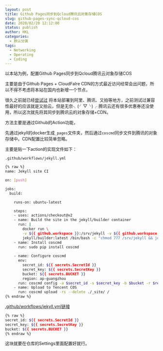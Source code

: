 ```yaml
---
layout: post
title: Github Pages同步到Qcloud腾讯云对象存储COS
slug: github-pages-sync-qcloud-cos
date: 2020/02/20 12:12:00
status: publish
author: HKL
categories: 
  - 默认分类
tags: 
  - Networking
  - Operating
  - Coding
---
```


以本站为例，配置Github Pages同步到Qcloud腾讯云对象存储COS

主要是由于Github Pages + CloudFalre CDN的方式最近访问经常会出问题，所以不得不考虑将本站在国内也新增一个节点，

很久之前就已经[尝试过](/2019/12/coding-jenkins-jekyll-cos/) 将本站部署到阿里、腾讯、又拍等地方，之前测试过兼容性最好的应该就是又拍云，但是无奈╮(╯▽╰)╭ 腾讯云还有很多优惠券还没使用，所以这次就先将其同步到腾讯云的对象存储+CDN。


方法主要是通过Github的Action功能，

先通过jekyll的docker生成`_pages`文件夹，然后通过`coscmd`同步文件到腾讯的对象存储中。CDN配置比较简单忽略。


主要是贴一下action的实现文件如下：

<!--more-->


`.github/workflows/jekyll.yml`

```bash
{% raw %}
name: Jekyll site CI

on: [push]

jobs:
  build:

    runs-on: ubuntu-latest

    steps:
    - uses: actions/checkout@v2
    - name: Build the site in the jekyll/builder container
      run: |
        docker run \
        -v ${{ github.workspace }}:/srv/jekyll -v ${{ github.workspace }}/_site:/srv/jekyll/_site \
        jekyll/builder:latest /bin/bash -c "chmod 777 /srv/jekyll && jekyll build --future"
    - name: Install coscmd
      run: sudo pip install coscmd
      
    - name: Configure coscmd
      env: 
        secret_id: ${{ secrets.SecretId }}
        secret_key: ${{ secrets.SecretKey }}
        bucket: ${{ secrets.BUCKET }}
        region: ap-guangzhou
      run: coscmd config -a $secret_id -s $secret_key -b $bucket -r $region
    - name: Upload to Tencent COS
      run: coscmd upload -rs --delete ./_site/ /
{% endraw %}
```

[.github/workflows/jekyll.yml链接](https://github.com/hiplon/hiplon.github.io/blob/master/.github/workflows/jekyll.yml)

```bash
{% raw %}
secret_id: ${{ secrets.SecretId }}
secret_key: ${{ secrets.SecretKey }}
bucket: ${{ secrets.BUCKET }}
{% endraw %}
```

这块就要在仓库的Settings里面配置好就行。

